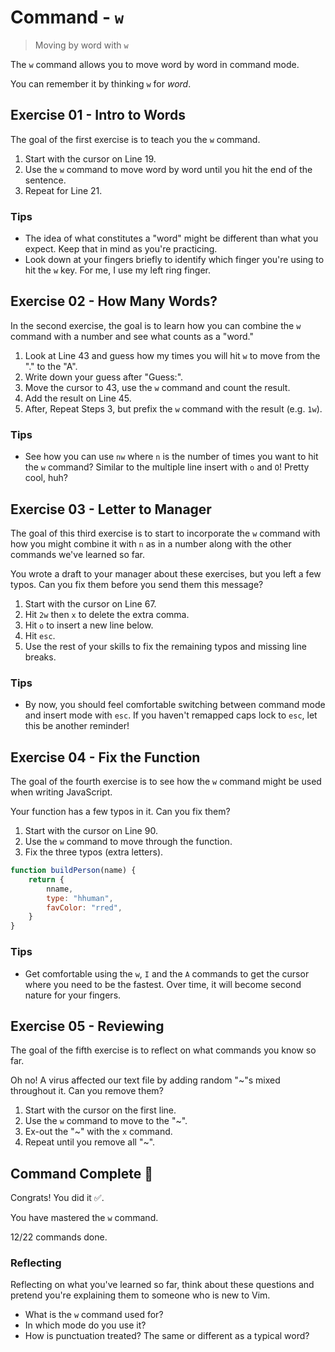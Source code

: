 # Command - `w`

> Moving by word with `w`

The `w` command allows you to move word by word in command mode.

You can remember it by thinking `w` for *word*.

## Exercise 01  - Intro to Words

The goal of the first exercise is to teach you the `w` command.

1. Start with the cursor on Line 19.
2. Use the `w` command to move word by word until you hit the end of the sentence.
3. Repeat for Line 21.

<!-- Text for exercise starts

Keep an eye on the cursor as you move down the sentence.

Notice. What happens with punctuation? Is it, what, you expected?

Text for exercise ends -->

### Tips

- The idea of what constitutes a "word" might be different than what you expect. Keep that in mind as you're practicing.
- Look down at your fingers briefly to identify which finger you're using to hit the `w` key. For me, I use my left ring finger.

## Exercise 02 - How Many Words?

In the second exercise, the goal is to learn how you can combine the `w` command with a number and see what counts as a "word."

1. Look at Line 43 and guess how my times you will hit `w` to move from the "." to the "A".
2. Write down your guess after "Guess:".
3. Move the cursor to 43, use the `w` command and count the result.
4. Add the result on Line 45.
5. After, Repeat Steps 3, but prefix the `w` command with the result (e.g. `1w`).

<!-- Text for exercise starts

Guess:

. ? & * hello #$% ^& A

Result:

Text for exercise ends -->

### Tips

- See how you can use `nw` where `n` is the number of times you want to hit the `w` command? Similar to the multiple line insert with `o` and `O`! Pretty cool, huh?

## Exercise 03  - Letter to Manager

The goal of this third exercise is to start to incorporate the `w` command with how you might combine it with `n` as in a number along with the other commands we've learned so far.

You wrote a draft to your manager about these exercises, but you left a few typos. Can you fix them before you send them this message?

1. Start with the cursor on Line 67.
2. Hit `2w` then `x` to delete the extra comma.
4. Hit `o` to insert a new line below.
5. Hit `esc`.
6. Use the rest of your skills to fix the remaining typos and missing line breaks.

<!-- Text for exercise starts

Dear Manager,,

Thank you for buying mee these Vim exercises to improve my skills. You have no idea how fast I am learning. My ability to move through text files is lightning fast now.

Can't wait to show you in our next 1:1.
- Your Faavorite EEmployee

Text for exercise ends -->

### Tips

- By now, you should feel comfortable switching between command mode and insert mode with `esc`. If you haven't remapped caps lock to `esc`, let this be another reminder!

## Exercise 04 - Fix the Function

The goal of the fourth exercise is to see how the `w` command might be used when writing JavaScript.

Your function has a few typos in it. Can you fix them?

1. Start with the cursor on Line 90.
2. Use the `w` command to move through the function.
3. Fix the three typos (extra letters).

<!-- Text for exercise starts -->

```javascript
function buildPerson(name) {
    return {
        nname,
        type: "hhuman",
        favColor: "rred",
    }
}
```

<!-- Text for exercise ends -->

### Tips

- Get comfortable using the `w`, `I` and the `A` commands to get the cursor where you need to be the fastest. Over time, it will become second nature for your fingers.

## Exercise 05 - Reviewing

The goal of the fifth exercise is to reflect on what commands you know so far.

Oh no! A virus affected our text file by adding random "~"s mixed throughout it. Can you remove them?

1. Start with the cursor on the first line.
2. Use the `w` command to move to the "~".
3. Ex-out the "~" with the `x` command.
4. Repeat until you remove all "~".

<!-- Text for exercise starts

- `h` moves left toward ~the *house*
- `j` ~moves down (*jumping* off a ledge)
- `k` moves up (*kicking* a soccer ball upward)
- `l` moves ~right (*left*to right, like English)
- `i` lets me *insert* text
- `A` lets ~me *Append* text
- `I` lets me *Initially* insert text
- `x` lets me ~*ex-out* a character
- `r` lets me ~*replace* a character
- `o` ~inserts a line below the *original* line
- `O` inserts ~a line *Over* the current line
- `w` moves ~word by word

Text for exercise ends -->

## Command Complete 🎉

Congrats! You did it ✅.

You have mastered the `w` command.

12/22 commands done.

### Reflecting

Reflecting on what you've learned so far, think about these questions and pretend you're explaining them to someone who is new to Vim.

- What is the `w` command used for?
- In which mode do you use it?
- How is punctuation treated? The same or different as a typical word?